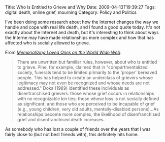 Title: Who Is Entitled to Grieve and Why
Date: 2009-04-13T19:39:27
Tags: digital death, online grief, mourning
Category: Policy and Politics

I've been doing some research about how the Internet changes the way we 
handle and cope with real life death, and I found a good quote today. It's 
not exactly about the Internet and death, but it's interesting to think 
about ways the Interne  may have made relationships more complex and how 
that has affected who is socially allowed to grieve.

From <i>[Memorializing Loved Ones on the World Wide 
Web][1]</i>:

> There are unwritten but familiar rules, however, about who is entitled to
grieve. Pine, for example, claimed that in "compartmentalized society, 
funerals tend to be limited primarily to the 'proper' bereaved people. This
has helped to create an underclass of grievers whose legitimacy may not 
even be recognized and whose needs are not addressed." Doka (1989) 
identified these individuals as disenfranchised grievers: those whose grief
occurs in relationships with no recognizable kin ties; those whose loss is 
not socially defined as significant; and those who are perceived to be 
incapable of grief (e.g., young children, very old adults, 
mentally-disabled persons)...As relationships become more complex, 
the likelihood of disenfranchised grief and disenfranchised death increases.

As somebody who has lost a couple of friends over the years that I was 
fairly close to (but not best friends with), this definitely hits home.

[1]: http://scholar.google.com/scholar?q=memorializing%20loved%20ones%20on%20the%20world%20wide%20web

